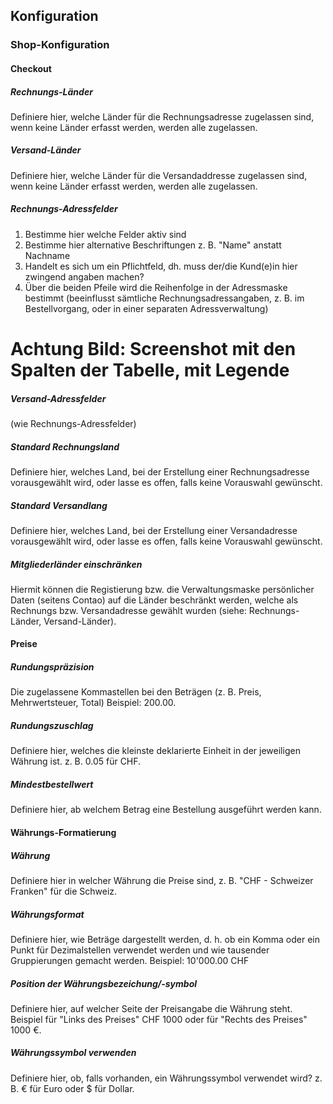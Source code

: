 ## Konfiguration


### Shop-Konfiguration


#### Checkout


##### Rechnungs-Länder

Definiere hier, welche Länder für die Rechnungsadresse zugelassen sind, wenn keine Länder erfasst werden, werden alle zugelassen.


##### Versand-Länder

Definiere hier, welche Länder für die Versandaddresse zugelassen sind, wenn keine Länder erfasst werden, werden alle zugelassen.


##### Rechnungs-Adressfelder

1. Bestimme hier welche Felder aktiv sind
2. Bestimme hier alternative Beschriftungen z. B. "Name" anstatt Nachname
3. Handelt es sich um ein Pflichtfeld, dh. muss der/die Kund(e)in hier zwingend angaben machen?
4. Über die beiden Pfeile wird die Reihenfolge in der Adressmaske bestimmt (beeinflusst sämtliche Rechnungsadressangaben, z. B. im Bestellvorgang, oder in einer separaten Adressverwaltung)


# Achtung Bild: Screenshot mit den Spalten der Tabelle, mit Legende


##### Versand-Adressfelder

(wie Rechnungs-Adressfelder)


##### Standard Rechnungsland

Definiere hier, welches Land, bei der Erstellung einer Rechnungsadresse vorausgewählt wird, oder lasse es offen, falls keine Vorauswahl gewünscht.


##### Standard Versandlang

Definiere hier, welches Land, bei der Erstellung einer Versandadresse vorausgewählt wird, oder lasse es offen, falls  keine Vorauswahl gewünscht.


##### Mitgliederländer einschränken

Hiermit können die Registierung bzw. die Verwaltungsmaske persönlicher Daten (seitens Contao) auf die Länder beschränkt werden, welche als Rechnungs bzw. Versandadresse gewählt wurden (siehe: Rechnungs-Länder, Versand-Länder).


#### Preise


##### Rundungspräzision

Die zugelassene Kommastellen bei den Beträgen (z. B. Preis, Mehrwertsteuer, Total) Beispiel: 200.00.


##### Rundungszuschlag

Definiere hier, welches die kleinste deklarierte Einheit in der jeweiligen Währung ist. z. B. 0.05 für CHF.


##### Mindestbestellwert

Definiere hier, ab welchem Betrag eine Bestellung ausgeführt werden kann.


#### Währungs-Formatierung


##### Währung

Definiere hier in welcher Währung die Preise sind, z. B. "CHF - Schweizer Franken" für die Schweiz.


##### Währungsformat

Definiere hier, wie Beträge dargestellt werden, d. h. ob ein Komma oder ein Punkt für Dezimalstellen verwendet werden und wie tausender Gruppierungen gemacht werden. Beispiel: 10'000.00 CHF


##### Position der Währungsbezeichung/-symbol

Definiere hier, auf welcher Seite der Preisangabe die Währung steht. Beispiel für "Links des Preises" CHF 1000 oder für "Rechts des Preises" 1000 €.


##### Währungssymbol verwenden

Definiere hier, ob, falls vorhanden, ein Währungssymbol verwendet wird? z. B. € für Euro oder $ für Dollar.